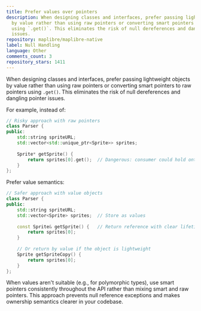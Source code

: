```yaml
---
title: Prefer values over pointers
description: When designing classes and interfaces, prefer passing lightweight objects
  by value rather than using raw pointers or converting smart pointers to raw pointers
  using `.get()`. This eliminates the risk of null dereferences and dangling pointer
  issues.
repository: maplibre/maplibre-native
label: Null Handling
language: Other
comments_count: 3
repository_stars: 1411
---
```


When designing classes and interfaces, prefer passing lightweight objects by value rather than using raw pointers or converting smart pointers to raw pointers using `.get()`. This eliminates the risk of null dereferences and dangling pointer issues.

For example, instead of:

```cpp
// Risky approach with raw pointers
class Parser {
public:
    std::string spriteURL;
    std::vector<std::unique_ptr<Sprite>> sprites;
    
    Sprite* getSprite() {
        return sprites[0].get();  // Dangerous: consumer could hold onto this raw pointer
    }
};
```

Prefer value semantics:

```cpp
// Safer approach with value objects
class Parser {
public:
    std::string spriteURL;
    std::vector<Sprite> sprites;  // Store as values
    
    const Sprite& getSprite() {   // Return reference with clear lifetime
        return sprites[0];
    }
    
    // Or return by value if the object is lightweight
    Sprite getSpriteCopy() {
        return sprites[0];
    }
};
```

When values aren't suitable (e.g., for polymorphic types), use smart pointers consistently throughout the API rather than mixing smart and raw pointers. This approach prevents null reference exceptions and makes ownership semantics clearer in your codebase.
